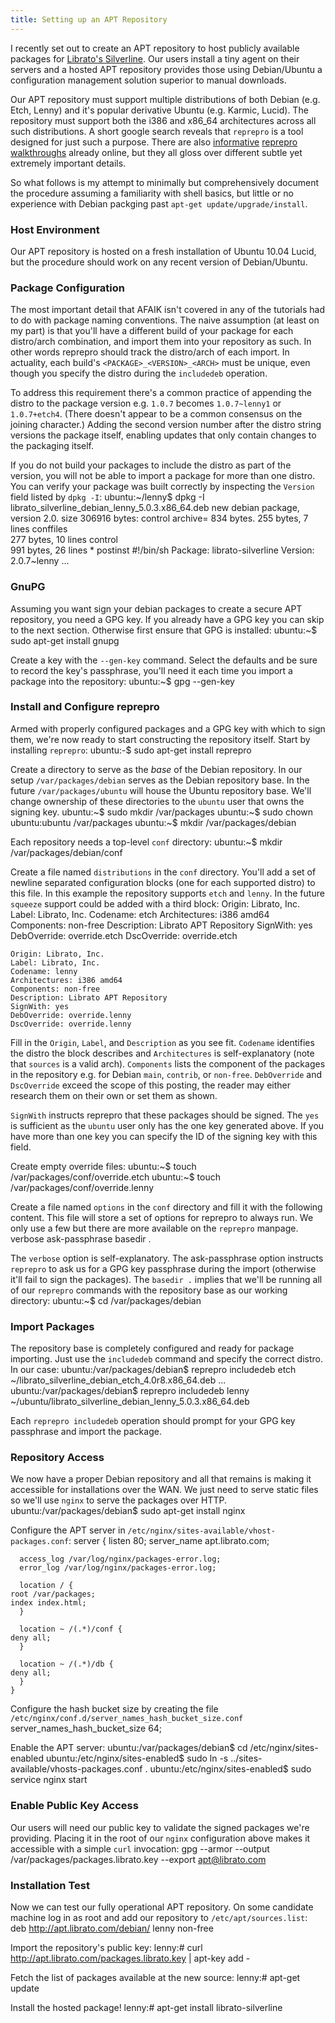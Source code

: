 ```yaml
---
title: Setting up an APT Repository
---
```


I recently set out to create an APT repository to host publicly available
packages for [Librato's Silverline](http://librato.com). Our users install
a tiny agent on their servers and a hosted APT repository provides those
using Debian/Ubuntu a configuration management solution superior to
manual downloads.

Our APT repository must support multiple distributions of both Debian
(e.g. Etch, Lenny) and it's popular derivative Ubuntu (e.g. Karmic, Lucid).
The repository must support both the i386 and x86_64 architectures across
all such distributions. A short google search reveals that `reprepro` is
a tool designed for just such a purpose. There are also
[informative](http://www.jejik.com/articles/2006/09/setting_up_and_managing_an_apt_repository_with_reprepro/)
[reprepro](http://www.danielbond.org/archives/114) [walkthroughs](http://davehall.com.au/blog/dave/2010/02/06/howto-setup-private-package-repository-reprepro-nginx)
already online, but they all gloss over different subtle yet extremely
important details.

So what follows is my attempt to minimally but comprehensively document the
procedure assuming a familiarity with shell basics, but little or no experience
with Debian packging past `apt-get update/upgrade/install`.

### Host Environment

Our APT repository is hosted on a fresh installation of Ubuntu 10.04 Lucid, but
the procedure should work on any recent version of Debian/Ubuntu.

### Package Configuration

The most important detail that AFAIK isn't covered in any of the tutorials
had to do with package naming conventions. The naive assumption (at least
on my part) is that you'll have a different build of your package for
each distro/arch combination, and import them into your repository as such.
In other words reprepro should track the distro/arch of each import.
In actuality, each build's `<PACKAGE>_<VERSION>_<ARCH>` must be unique, even though
you specify the distro during the `includedeb` operation.

To address this requirement there's a common practice of appending the
distro to the package version e.g. `1.0.7` becomes `1.0.7~lenny1` or `1.0.7+etch4`.
(There doesn't appear to be a common consensus on the joining character.) Adding
the second version number after the distro string versions the
package itself, enabling updates that only contain changes to the packaging itself.

If you do not build your packages to include the distro as part of the version, you
will not be able to import a package for more than one distro. You can verify your
package was built correctly by inspecting the `Version` field listed by `dpkg -I`:
    ubuntu:~/lenny$ dpkg -I librato_silverline_debian_lenny_5.0.3.x86_64.deb
     new debian package, version 2.0.
     size 306916 bytes: control archive= 834 bytes.
	 255 bytes,     7 lines      conffiles            
	 277 bytes,    10 lines      control              
	 991 bytes,    26 lines   *  postinst             #!/bin/sh
     Package: librato-silverline
     Version: 2.0.7~lenny
    ...

### GnuPG

Assuming you want sign your debian packages to create a secure APT repository,
you need a GPG key. If you already have a GPG key you can skip to the next
section. Otherwise first ensure that GPG is installed:
    ubuntu:~$ sudo apt-get install gnupg

Create a key with the `--gen-key` command. Select the defaults and be sure to
record the key's passphrase, you'll need it each time you import a package into
the repository:
    ubuntu:~$ gpg --gen-key

### Install and Configure reprepro

Armed with properly configured packages and a GPG key with which to sign them,
we're now ready to start constructing the repository itself. Start by installing
`reprepro`:
    ubuntu:-$ sudo apt-get install reprepro

Create a directory to serve as the _base_ of the Debian repository. In our setup
`/var/packages/debian` serves as the Debian repository base. In the future
`/var/packages/ubuntu` will house the Ubuntu repository base. We'll change ownership
of these directories to the `ubuntu` user that owns the signing key.
    ubuntu:~$ sudo mkdir /var/packages
    ubuntu:~$ sudo chown ubuntu:ubuntu /var/packages
    ubuntu:~$ mkdir /var/packages/debian

Each repository needs a top-level `conf` directory:
    ubuntu:~$ mkdir /var/packages/debian/conf

Create a file named `distributions` in the `conf` directory. You'll add a set
of newline separated configuration blocks (one for each supported distro) to
this file. In this example the repository supports `etch` and `lenny`. In the future
`squeeze` support could be added with a third block:
    Origin: Librato, Inc.
    Label: Librato, Inc.
    Codename: etch
    Architectures: i386 amd64
    Components: non-free
    Description: Librato APT Repository
    SignWith: yes
    DebOverride: override.etch
    DscOverride: override.etch

    Origin: Librato, Inc.
    Label: Librato, Inc.
    Codename: lenny
    Architectures: i386 amd64
    Components: non-free
    Description: Librato APT Repository
    SignWith: yes
    DebOverride: override.lenny
    DscOverride: override.lenny

Fill in the `Origin`, `Label`, and `Description` as you see fit. `Codename` identifies the
distro the block describes and `Architectures` is self-explanatory (note that `sources` is a valid arch).
`Components` lists the component of the packages in the repository e.g. for
Debian `main`, `contrib`, or `non-free`. `DebOverride` and `DscOverride` exceed the scope of
this posting, the reader may either research them on their own or set them as shown.

`SignWith` instructs reprepro that these packages should be signed. The `yes`
is sufficient as the `ubuntu` user only has the one key generated above. If
you have more than one key you can specify the ID of the signing key with this
field.

Create empty override files:
    ubuntu:~$ touch /var/packages/conf/override.etch
    ubuntu:~$ touch /var/packages/conf/override.lenny

Create a file named `options` in the `conf` directory and fill it with the
following content. This file will store a
set of options for reprepro to always run. We only use a few but there are
more available on the `reprepro` manpage.
    verbose
    ask-passphrase
    basedir .

The `verbose` option is self-explanatory. The ask-passphrase option instructs
`reprepro` to ask us for a GPG key passphrase during the import (otherwise
it'll fail to sign the packages). The `basedir .` implies that we'll be
running all of our `reprepro` commands with the repository base as our
working directory:
    ubuntu:~$ cd /var/packages/debian

### Import Packages

The repository base is completely configured and ready for package importing. Just
use the `includedeb` command and specify the correct distro. In our case:
    ubuntu:/var/packages/debian$ reprepro includedeb etch ~/librato_silverline_debian_etch_4.0r8.x86_64.deb
    ...
    ubuntu:/var/packages/debian$ reprepro includedeb lenny ~/ubuntu/librato_silverline_debian_lenny_5.0.3.x86_64.deb

Each `reprepro includedeb` operation should prompt for your GPG key passphrase and import the package.

### Repository Access

We now have a proper Debian repository and all that remains is making it
accessible for installations over the WAN. We just need to serve static
files so we'll use `nginx` to serve the packages over HTTP.
    ubuntu:/var/packages/debian$ sudo apt-get install nginx

Configure the APT server in `/etc/nginx/sites-available/vhost-packages.conf`:
    server {
      listen 80;
      server_name apt.librato.com;

      access_log /var/log/nginx/packages-error.log;
      error_log /var/log/nginx/packages-error.log;

      location / {
	root /var/packages;
	index index.html;
      }

      location ~ /(.*)/conf {
	deny all;
      }

      location ~ /(.*)/db {
	deny all;
      }
    }

Configure the hash bucket size by creating the file
`/etc/nginx/conf.d/server_names_hash_bucket_size.conf`
    server_names_hash_bucket_size 64;

Enable the APT server:
    ubuntu:/var/packages/debian$ cd /etc/nginx/sites-enabled
    ubuntu:/etc/nginx/sites-enabled$ sudo ln -s ../sites-available/vhosts-packages.conf .
    ubuntu:/etc/nginx/sites-enabled$ sudo service nginx start

### Enable Public Key Access
Our users will need our public key to validate the signed packages we're
providing. Placing it in the root of our `nginx` configuration above
makes it accessible with a simple `curl` invocation:
    gpg --armor --output /var/packages/packages.librato.key --export apt@librato.com

### Installation Test
Now we can test our fully operational APT repository. On some
candidate machine log in as root and add our repository to
`/etc/apt/sources.list`:
    deb http://apt.librato.com/debian/ lenny non-free

Import the repository's public key:
    lenny:# curl http://apt.librato.com/packages.librato.key | apt-key add -

Fetch the list of packages available at the new source:
    lenny:# apt-get update

Install the hosted package!
    lenny:# apt-get install librato-silverline
